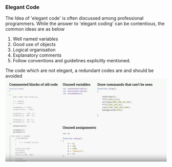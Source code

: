 ### Elegant Code

The Idea of 'elegant code' is often discussed among professional programmers. While the answer to 'elegant coding' can be contentious, the common ideas are as below
1. Well named variables
2. Good use of objects
3. Logical organisation
4. Explanatory comments
5. Follow conventions and guidelines explicitly mentioned. 

The code which are not elegant, a redundant codes are and should be avoided
![redundant_code](redundant_code.png)

